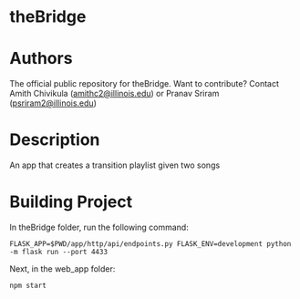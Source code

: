 # theBridge

# Authors
The official public repository for theBridge. Want to contribute? Contact Amith Chivikula (amithc2@illinois.edu) or Pranav Sriram (psriram2@illinois.edu)

# Description 
An app that creates a transition playlist given two songs

# Building Project 
In theBridge folder, run the following command: 

``` FLASK_APP=$PWD/app/http/api/endpoints.py FLASK_ENV=development python -m flask run --port 4433 ```

Next, in the web_app folder: 

``` npm start ```
